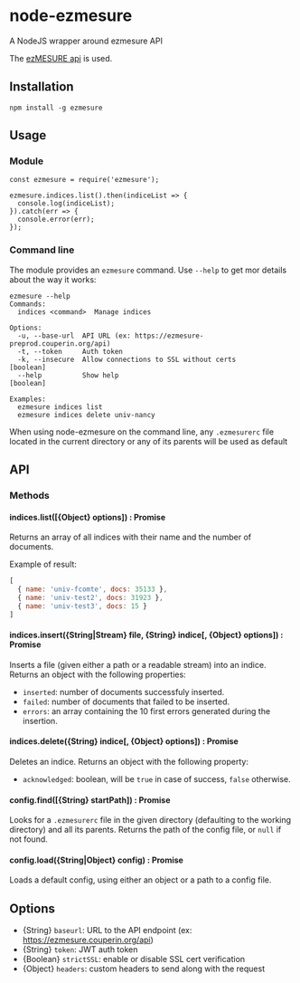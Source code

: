 # node-ezmesure

A NodeJS wrapper around ezmesure API

The [ezMESURE api](https://github.com/Inist-CNRS/node-ezmesure.git) is used.

## Installation
```shell
npm install -g ezmesure
```

## Usage

### Module

```shell
const ezmesure = require('ezmesure');

ezmesure.indices.list().then(indiceList => {
  console.log(indiceList);
}).catch(err => {
  console.error(err);
});
```

### Command line
The module provides an `ezmesure` command. Use `--help` to get mor details about the way it works:
```shell
ezmesure --help
Commands:
  indices <command>  Manage indices

Options:
  -u, --base-url  API URL (ex: https://ezmesure-preprod.couperin.org/api)
  -t, --token     Auth token
  -k, --insecure  Allow connections to SSL without certs               [boolean]
  --help          Show help                                            [boolean]

Examples:
  ezmesure indices list
  ezmesure indices delete univ-nancy

```
When using node-ezmesure on the command line, any `.ezmesurerc` file located in the current directory or any of its parents will be used as default

## API

### Methods

####  indices.list([{Object} options]) : Promise
Returns an array of all indices with their name and the number of documents.

Example of result:
```js
[
  { name: 'univ-fcomte', docs: 35133 },
  { name: 'univ-test2', docs: 31923 },
  { name: 'univ-test3', docs: 15 }
]
```

####  indices.insert({String|Stream} file, {String} indice[, {Object} options]) : Promise
Inserts a file (given either a path or a readable stream) into an indice.
Returns an object with the following properties:
  - `inserted`: number of documents successfuly inserted.
  - `failed`: number of documents that failed to be inserted.
  - `errors`: an array containing the 10 first errors generated during the insertion.

####  indices.delete({String} indice[, {Object} options]) : Promise
Deletes an indice.
Returns an object with the following property:
  - `acknowledged`: boolean, will be `true` in case of success, `false` otherwise.

#### config.find([{String} startPath]) : Promise
Looks for a `.ezmesurerc` file in the given directory (defaulting to the working directory) and all its parents.
Returns the path of the config file, or `null` if not found.

#### config.load({String|Object} config) : Promise
Loads a default config, using either an object or a path to a config file.


## Options
  - {String} `baseurl`: URL to the API endpoint (ex: https://ezmesure.couperin.org/api)
  - {String} `token`: JWT auth token
  - {Boolean} `strictSSL`: enable or disable SSL cert verification
  - {Object} `headers`: custom headers to send along with the request
